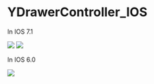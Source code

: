 YDrawerController_IOS
=====================

In IOS 7.1

![](https://raw.githubusercontent.com/guojunyi/YDrawerController_IOS/master/screenshot/1.gif)
![](https://raw.githubusercontent.com/guojunyi/YDrawerController_IOS/master/screenshot/2.gif)


In IOS 6.0

![](https://raw.githubusercontent.com/guojunyi/YDrawerController_IOS/master/screenshot/3.gif)
